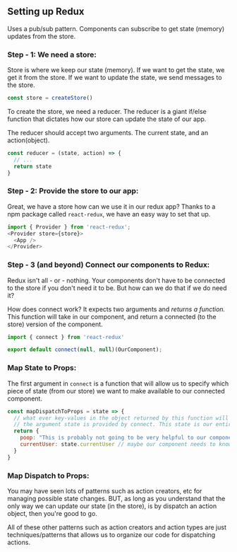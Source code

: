 ## Setting up Redux
Uses a pub/sub pattern. Components can subscribe to get state (memory) updates from the store.

### Step - 1: We need a store:
Store is where we keep our state (memory). If we want to get the state, we get it from the store. If we want to update the state, we send messages to the store.
```javascript
const store = createStore()
```
To create the store, we need a reducer. The reducer is a giant if/else function that dictates how our store can update the state of our app.


The reducer should accept two arguments. The current state, and an action(object).
```javascript
const reducer = (state, action) => {
  // ...
  return state
}
```
### Step - 2: Provide the store to our app:
Great, we have a store how can we use it in our redux app? Thanks to a npm package called `react-redux`, we have an easy way to set that up.

```javascript
import { Provider } from 'react-redux';
<Provider store={store}>
  <App />
</Provider>
```

### Step - 3 (and beyond) Connect our components to Redux:
Redux isn't all - or - nothing. Your components don't have to be connected to the store if you don't need it to be. But how can we do that if we do need it?


How does connect work? It expects two arguments and *returns a function.* This function will take in our component, and return a connected (to the store) version of the component.
```javascript
import { connect } from 'react-redux'

export default connect(null, null)(OurComponent);
```

### Map State to Props:
The first argument in `connect` is a function that will allow us to specify which piece of state (from our store) we want to make available to our connected component.
```javascript
const mapDispatchToProps = state => {
  // what ever key-values in the object returned by this function will show up as props in our connected component.
  // the argument state is provided by connect. This state is our entire state-tree from the store.
  return {
    poop: "This is probably not going to be very helpful to our component",
    currentUser: state.currentUser // maybe our component needs to know who the current user is. This will make that possible.
  }
}
```

### Map Dispatch to Props:
You may have seen lots of patterns such as action creators, etc for managing possible state changes. BUT, as long as you understand that the only way we can update our state (in the store), is by dispatch an action object, then you're good to go.


All of these other patterns such as action creators and action types are just techniques/patterns that allows us to organize our code for dispatching actions.
